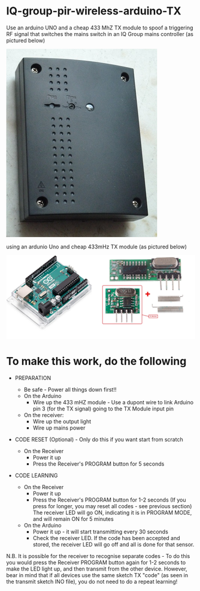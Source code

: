 # IQ-group-pir-wireless-arduino-TX
Use an arduino UNO and a cheap 433 MhZ TX module to spoof a triggering RF signal that switches the mains switch in an IQ Group mains controller (as pictured below)

<img src="images/P1140936.jpg" alt="IQ Group 240V Mains controller"/>

using an ardunio Uno and cheap 433mHz TX module (as pictured below) 

<img src="images/ard.jpg" alt="Ard_tx"/>



# To make this work, do the following 
 - PREPARATION
   - Be safe - Power all things down first!!
   - On the Arduino
     - Wire up the 433 mHZ module - Use a dupont wire to link Arduino pin 3 (for the TX signal) going to the TX Module input pin  
   - On the receiver:
     - Wire up the output light
     - Wire up mains power

 - CODE RESET (Optional) - Only do this if you want start from scratch
   - On the Receiver 
     - Power it up
     - Press the Receiver's PROGRAM button for 5 seconds
         
 - CODE LEARNING
   - On the Receiver 
     - Power it up
     - Press the Receiver's PROGRAM button for 1-2 seconds (If you press for longer, you may reset all codes - see previous section) The receiver LED will go ON, indicating it is in PROGRAM MODE, and will remain ON for 5 minutes  
   - On the Arduino
     - Power it up - it will start transmitting every 30 seconds
     - Check the receiver LED. If the code has been accepted and stored, the receiver LED will go off and all is done for that sensor.

N.B. It is possible for the receiver to recognise separate codes - To do this you would press the Receiver PROGRAM button again for 1-2 seconds to make the LED light up, and then transmit from the other device. However, bear in mind that if all devices use the same sketch TX "code" (as seen in the transmit sketch INO file), you do not need to do a repeat learning!
